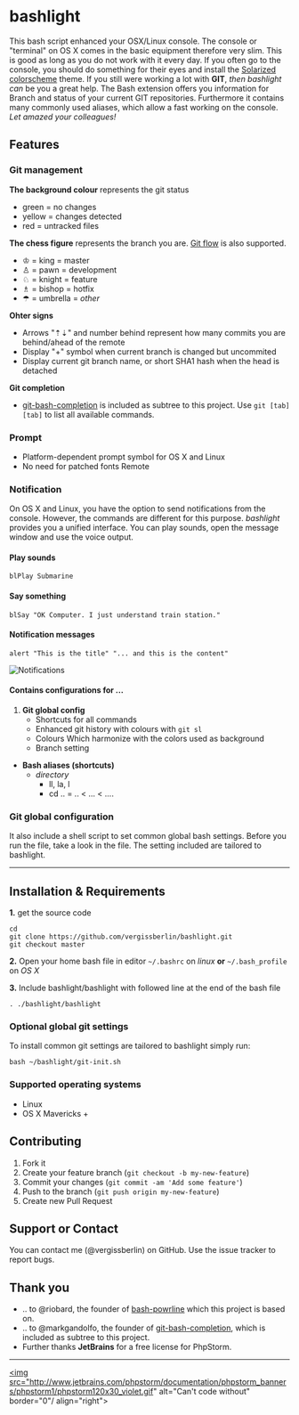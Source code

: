 # bashlight
This bash script enhanced your OSX/Linux console.
The console or "terminal" on OS X comes in the basic equipment therefore very slim. This is good as long as you do not work with it every day. If you often go to the console, you should do something for their eyes and install the [Solarized
colorscheme](https://github.com/altercation/solarized) theme. 
If you still were working a lot with **GIT**, *then bashlight can* be you a great help. The Bash extension offers you information for Branch and status of your current GIT repositories. 
Furthermore it contains many commonly used aliases, which allow a fast working on the console. *Let amazed your colleagues!*

## Features
### Git management

**The background colour** represents the git status

- green = no changes
- yellow = changes detected 
- red = untracked files

**The chess figure** represents the branch you are. [Git flow](https://github.com/nvie/gitflow) is also supported.

- ♔ = king = master
- ♙ = pawn = development
- ♘ = knight = feature
- ♗ = bishop = hotfix
- ☂ = umbrella = *other*

**Ohter signs**

- Arrows "⇡⇣"  and number behind represent how many commits you are behind/ahead of the remote
- Display "+" symbol when current branch is changed but uncommited
- Display current git branch name, or short SHA1 hash when the head is detached

**Git completion**

- [git-bash-completion](https://github.com/markgandolfo/git-bash-completion) is included as subtree to this project. Use <code>git [tab][tab]</code> to list all available commands.

### Prompt
- Platform-dependent prompt symbol for OS X and Linux 
- No need for patched fonts Remote


### Notification
On OS X and Linux, you have the option to send notifications from the console. However, the commands are different for this purpose. *bashlight* provides you a unified interface. You can play sounds, open the message window and use the voice output.


#### Play sounds
```
blPlay Submarine
```
#### Say something
```
blSay "OK Computer. I just understand train station."
```
#### Notification messages
```
alert "This is the title" "... and this is the content"
```
![Notifications](https://farm6.staticflickr.com/5568/15131688612_12f1cd7a2b_o.png)


#### Contains configurations for ...

1. **Git global config**
   - Shortcuts for all commands
   - Enhanced git history with colours with <code>git sl</code>
   - Colours Which harmonize with the colors used as background
   - Branch setting

- **Bash aliases (shortcuts)**
  - _directory_
     - ll, la, l
     - cd .. = .. < ... < ....

### Git global configuration
It also include a shell script to set common global bash settings. Before you run the file, take a look in the file. The setting included are tailored to bashlight.

---

## Installation & Requirements

**1.** get the source code

```
cd
git clone https://github.com/vergissberlin/bashlight.git
git checkout master
```

**2.** Open your home bash file in editor 
<code>~/.bashrc</code> on *linux* **or** <code>~/.bash_profile</code> on *OS X*

**3.** Include bashlight/bashlight with followed line at the end of the bash file

```
. ./bashlight/bashlight
```

### Optional global git settings
To install common git settings are tailored to bashlight simply run:

```
bash ~/bashlight/git-init.sh
```

### Supported operating systems
- Linux
- OS X Mavericks +


## Contributing

1. Fork it
2. Create your feature branch (`git checkout -b my-new-feature`)
3. Commit your changes (`git commit -am 'Add some feature'`)
4. Push to the branch (`git push origin my-new-feature`)
5. Create new Pull Request


## Support or Contact
You can contact me (@vergissberlin) on GitHub. Use the issue tracker to report bugs.


## Thank you
- .. to @riobard, the founder of [bash-powrline](https://github.com/riobard/bash-powerline) which this project is based on.
- .. to @markgandolfo, the founder of [git-bash-completion](https://github.com/markgandolfo/git-bash-completion), which is included as subtree to this project.
- Further thanks **JetBrains** for a free license for PhpStorm.

---

<a href="http://www.jetbrains.com/phpstorm/"><img src="http://www.jetbrains.com/phpstorm/documentation/phpstorm_banners/phpstorm1/phpstorm120x30_violet.gif" alt="Can't code without" border="0"/ align="right"></a>
